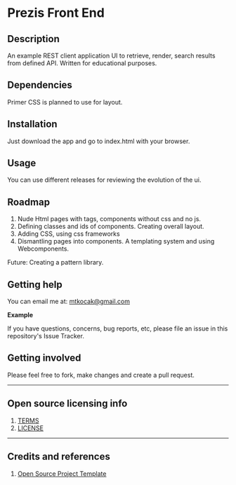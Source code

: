 # Prezis Front End

## Description
An example REST client application UI to retrieve, render, search results from defined API.
Written for educational purposes.

## Dependencies

Primer CSS is planned to use for layout.

## Installation

Just download the app and go to index.html with your browser.

## Usage

You can use different releases for reviewing the evolution of the ui. 

## Roadmap

1. Nude Html pages with tags, components without css and no js.
2. Defining classes and ids of components. Creating overall layout.
3. Adding CSS, using css frameworks
4. Dismantling pages into components. A templating system and using Webcomponents.

Future: Creating a pattern library.

## Getting help

You can email me at: mtkocak@gmail.com

**Example**

If you have questions, concerns, bug reports, etc, please file an issue in this repository's Issue Tracker.

## Getting involved

Please feel free to fork, make changes and create a pull request.

----

## Open source licensing info
1. [TERMS](TERMS.md)
2. [LICENSE](LICENSE)

----

## Credits and references

1. [Open Source Project Template](https://github.com/cfpb/open-source-project-template)
